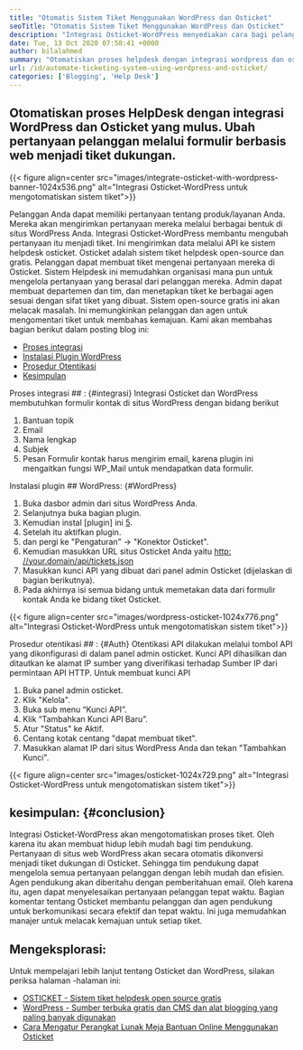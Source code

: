 ```yaml
---
title: "Otomatis Sistem Tiket Menggunakan WordPress dan Osticket" 
seoTitle: "Otomatis Sistem Tiket Menggunakan WordPress dan Osticket" 
description: "Integrasi Osticket-WordPress menyediakan cara bagi pelanggan untuk menghasilkan tiket dukungan dari situs WordPress dan mengelolanya dari Osticket Dashboard." 
date: Tue, 13 Oct 2020 07:58:41 +0000
author: bilalahmed
summary: "Otomatiskan proses helpdesk dengan integrasi wordpress dan osticket yang mulus. Ubah pertanyaan pelanggan melalui formulir berbasis web menjadi tiket dukungan." 
url: /id/automate-ticketing-system-using-wordpress-and-osticket/
categories: ['Blogging', 'Help Desk']
---
```


## Otomatiskan proses HelpDesk dengan integrasi WordPress dan Osticket yang mulus. Ubah pertanyaan pelanggan melalui formulir berbasis web menjadi tiket dukungan.

{{< figure align=center src="images/integrate-osticket-with-wordpress-banner-1024x536.png" alt="Integrasi Osticket-WordPress untuk mengotomatiskan sistem tiket">}}

Pelanggan Anda dapat memiliki pertanyaan tentang produk/layanan Anda. Mereka akan mengirimkan pertanyaan mereka melalui berbagai bentuk di situs WordPress Anda. Integrasi Osticket-WordPress membantu mengubah pertanyaan itu menjadi tiket. Ini mengirimkan data melalui API ke sistem helpdesk osticket.
Osticket adalah sistem tiket helpdesk open-source dan gratis. Pelanggan dapat membuat tiket mengenai pertanyaan mereka di Osticket. Sistem Helpdesk ini memudahkan organisasi mana pun untuk mengelola pertanyaan yang berasal dari pelanggan mereka. Admin dapat membuat departemen dan tim, dan menetapkan tiket ke berbagai agen sesuai dengan sifat tiket yang dibuat. Sistem open-source gratis ini akan melacak masalah. Ini memungkinkan pelanggan dan agen untuk mengomentari tiket untuk membahas kemajuan. Kami akan membahas bagian berikut dalam posting blog ini:
  * [Proses integrasi][1]
  * [Instalasi Plugin WordPress][2]
  * [Prosedur Otentikasi][3]
  * [Kesimpulan][4]

Proses integrasi ## :  {#integrasi}
Integrasi Osticket dan WordPress membutuhkan formulir kontak di situs WordPress dengan bidang berikut
  1. Bantuan topik
  2. Email
  3. Nama lengkap
  4. Subjek
  5. Pesan
Formulir kontak harus mengirim email, karena plugin ini mengaitkan fungsi WP_Mail untuk mendapatkan data formulir.

Instalasi plugin ## WordPress:  {#WordPress}
  1. Buka dasbor admin dari situs WordPress Anda.
  2. Selanjutnya buka bagian plugin.
  3. Kemudian instal [plugin] ini [5].
  4. Setelah itu aktifkan plugin.
  5. dan pergi ke "Pengaturan" -> "Konektor Osticket".
  6. Kemudian masukkan URL situs Osticket Anda yaitu [http: //your.domain/api/tickets.json][6]
  7. Masukkan kunci API yang dibuat dari panel admin Osticket (dijelaskan di bagian berikutnya).
  8. Pada akhirnya isi semua bidang untuk memetakan data dari formulir kontak Anda ke bidang tiket Osticket.

{{< figure align=center src="images/wordpress-osticket-1024x776.png" alt="Integrasi Osticket-WordPress untuk mengotomatiskan sistem tiket">}}


Prosedur otentikasi ## :  {#Auth}
Otentikasi API dilakukan melalui tombol API yang dikonfigurasi di dalam panel admin osticket. Kunci API dihasilkan dan ditautkan ke alamat IP sumber yang diverifikasi terhadap Sumber IP dari permintaan API HTTP. Untuk membuat kunci API
  1. Buka panel admin osticket.
  2. Klik "Kelola".
  3. Buka sub menu “Kunci API”.
  4. Klik “Tambahkan Kunci API Baru”.
  5. Atur "Status" ke Aktif.
  6. Centang kotak centang "dapat membuat tiket".
  7. Masukkan alamat IP dari situs WordPress Anda dan tekan "Tambahkan Kunci".

{{< figure align=center src="images/osticket-1024x729.png" alt="Integrasi Osticket-WordPress untuk mengotomatiskan sistem tiket">}}


## kesimpulan:   {#conclusion}
Integrasi Osticket-WordPress akan mengotomatiskan proses tiket. Oleh karena itu akan membuat hidup lebih mudah bagi tim pendukung. Pertanyaan di situs web WordPress akan secara otomatis dikonversi menjadi tiket dukungan di Osticket. Sehingga tim pendukung dapat mengelola semua pertanyaan pelanggan dengan lebih mudah dan efisien. Agen pendukung akan diberitahu dengan pemberitahuan email. Oleh karena itu, agen dapat menyelesaikan pertanyaan pelanggan tepat waktu. Bagian komentar tentang Osticket membantu pelanggan dan agen pendukung untuk berkomunikasi secara efektif dan tepat waktu. Ini juga memudahkan manajer untuk melacak kemajuan untuk setiap tiket.

## Mengeksplorasi:
Untuk mempelajari lebih lanjut tentang Osticket dan WordPress, silakan periksa halaman -halaman ini:
  * [OSTICKET - Sistem tiket helpdesk open source gratis][7]
  * [WordPress - Sumber terbuka gratis dan CMS dan alat blogging yang paling banyak digunakan][8]
  * [Cara Mengatur Perangkat Lunak Meja Bantuan Online Menggunakan Osticket][9]

  
[1]: #integration
[2]: #wordpress
[3]: #auth
[4]: #conclusion
[5]: https://href.li/?https://wordpress.org/plugins/scand-osticket-connector/
[6]: https://href.li/?http://your.domain/api/tickets.json
[7]: https://href.li/?https://products.containerize.com/helpdesk/osticket
[8]: https://href.li/?https://products.containerize.com/blogging/wordpress
[9]: https://blog.containerize.com/helpdesk/how-to-set-up-help-desk-system-using-osticket/
